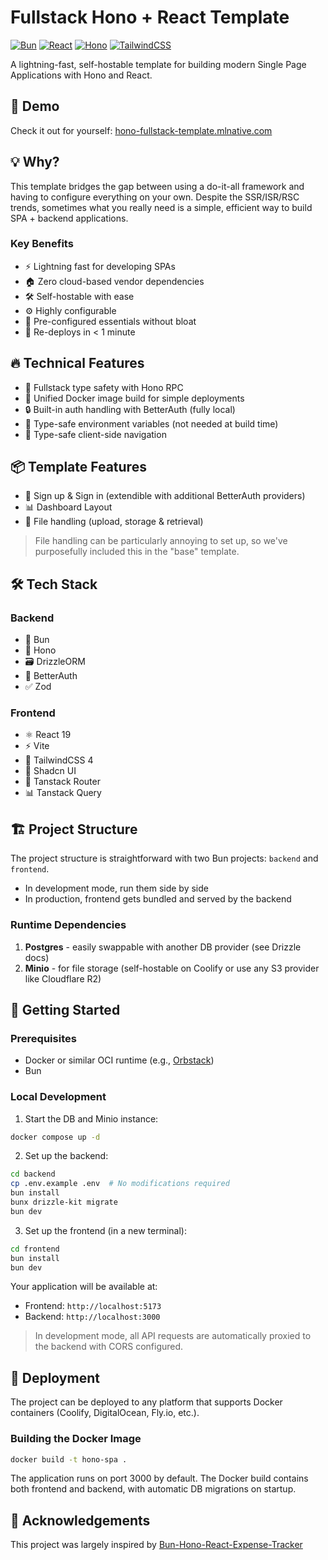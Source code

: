 # Fullstack Hono + React Template

[![Bun](https://img.shields.io/badge/Bun-%23000000.svg?style=for-the-badge&logo=bun&logoColor=white)](https://bun.sh)
[![React](https://img.shields.io/badge/React-61DAFB.svg?style=for-the-badge&logo=React&logoColor=black)](https://react.dev)
[![Hono](https://img.shields.io/badge/Hono-E36002.svg?style=for-the-badge&logo=hono&logoColor=white)](https://hono.dev)
[![TailwindCSS](https://img.shields.io/badge/tailwindcss-%2338B2AC.svg?style=for-the-badge&logo=tailwind-css&logoColor=white)](https://tailwindcss.com)

A lightning-fast, self-hostable template for building modern Single Page Applications with Hono and React.

## 🚀 Demo

Check it out for yourself: [hono-fullstack-template.mlnative.com](https://hono-fullstack-template.mlnative.com)

## 💡 Why?

This template bridges the gap between using a do-it-all framework and having to configure everything on your own. Despite the SSR/ISR/RSC trends, sometimes what you really need is a simple, efficient way to build SPA + backend applications.

### Key Benefits

- ⚡ Lightning fast for developing SPAs
- 🏠 Zero cloud-based vendor dependencies
- 🛠 Self-hostable with ease
- ⚙️ Highly configurable
- 🎯 Pre-configured essentials without bloat
- 🚄 Re-deploys in < 1 minute

## 🔥 Technical Features

- 📘 Fullstack type safety with Hono RPC
- 🐳 Unified Docker image build for simple deployments
- 🔒 Built-in auth handling with BetterAuth (fully local)
- 🔐 Type-safe environment variables (not needed at build time)
- 🧭 Type-safe client-side navigation

## 📦 Template Features

- 🔑 Sign up & Sign in (extendible with additional BetterAuth providers)
- 📊 Dashboard Layout
- 📁 File handling (upload, storage & retrieval)

> File handling can be particularly annoying to set up, so we've purposefully included this in the "base" template.

## 🛠 Tech Stack

### Backend

- 🏃 Bun
- 🚀 Hono
- 🗃️ DrizzleORM
- 🔐 BetterAuth
- ✅ Zod

### Frontend

- ⚛️ React 19
- ⚡ Vite
- 🎨 TailwindCSS 4
- 🎯 Shadcn UI
- 🔄 Tanstack Router
- 📊 Tanstack Query

## 🏗 Project Structure

The project structure is straightforward with two Bun projects: `backend` and `frontend`.

- In development mode, run them side by side
- In production, frontend gets bundled and served by the backend

### Runtime Dependencies

1. **Postgres** - easily swappable with another DB provider (see Drizzle docs)
2. **Minio** - for file storage (self-hostable on Coolify or use any S3 provider like Cloudflare R2)

## 🚀 Getting Started

### Prerequisites

- Docker or similar OCI runtime (e.g., [Orbstack](https://orbstack.dev/))
- Bun

### Local Development

1. Start the DB and Minio instance:
```bash
docker compose up -d
```

2. Set up the backend:
```bash
cd backend
cp .env.example .env  # No modifications required
bun install
bunx drizzle-kit migrate
bun dev
```

3. Set up the frontend (in a new terminal):
```bash
cd frontend
bun install
bun dev
```

Your application will be available at:
- Frontend: `http://localhost:5173`
- Backend: `http://localhost:3000`

> In development mode, all API requests are automatically proxied to the backend with CORS configured.

## 🚢 Deployment

The project can be deployed to any platform that supports Docker containers (Coolify, DigitalOcean, Fly.io, etc.).

### Building the Docker Image

```bash
docker build -t hono-spa .
```

The application runs on port 3000 by default. The Docker build contains both frontend and backend, with automatic DB migrations on startup.

## 👏 Acknowledgements

This project was largely inspired by [Bun-Hono-React-Expense-Tracker](https://github.com/meech-ward/Bun-Hono-React-Expense-Tracker)
